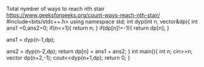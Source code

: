 Total nymber of ways to reach nth stair 
https://www.geeksforgeeks.org/count-ways-reach-nth-stair/
#include<bits/stdc++.h>
using namespace std;
int dyp(int n, vector<int>&dp){
    int ans1 =0,ans2=0;
    if(n<=1){
     return n;
    }
    if(dp[n]!=-1){
    return dp[n];
    }
     
   ans1 =  dyp(n-1,dp);
 
   ans2 = dyp(n-2,dp);
return dp[n] = ans1 + ans2;
}
int main(){
int n;
cin>>n;
vector<int> dp(n+2,-1);
cout<<dyp(n+1,dp);
    return 0;
}

